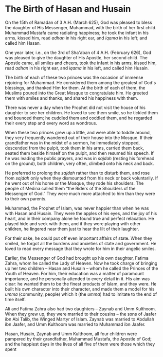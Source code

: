 The Birth of Hasan and Husain
=============================

On the 15th of Ramadan of 3 A.H. (March 625), God was pleased to bless
the daughter of His Messenger, Muhammad, with the birth of her first
child. Muhammad Mustafa came radiating happiness; he took the infant in
his arms, kissed him, read *adhan* in his right ear, and *iqama* in his
left; and called him Hasan.

One year later, i.e., on the 3rd of Sha'aban of 4 A.H. (February 626),
God was pleased to give the daughter of His Apostle, her second child.
The Apostle came, all smiles and cheers, took the infant in his arms,
kissed him, read *adhan* in his right ear, and *iqama* in his left, and
called him Husain.

The birth of each of these two princes was the occasion of immense
rejoicing for Muhammad. He considered them among the greatest of God's
blessings, and thanked Him for them. At the birth of each of them, the
Muslims poured into the Great Mosque to congratulate him. He greeted
them with smiles and thanks, and shared his happiness with them.

There was never a day when the Prophet did not visit the house of his
daughter to see her children. He loved to see them smile, so he tickled
them and bounced them; he cuddled them and coddled them, and he regarded
their every step and every word as wondrous.

When these two princes grew up a little, and were able to toddle around,
they very frequently wandered out of their house into the Mosque. If
their grandfather was in the midst of a sermon, he immediately stopped,
descended from the pulpit, took them in his arms, carried them back,
seated them beside himself on the pulpit, and then resumed his speech.
If he was leading the public prayers, and was in *sajdah* (resting his
forehead on the ground), both children, very often, climbed onto his
neck and back.

He preferred to prolong the *sajdah* rather than to disturb them, and
rose from *sajdah* only when they dismounted from his neck or back
voluntarily. If he went out of his home or the Mosque, they rode his
shoulders. The people of Medina called them “the Riders of the Shoulders
of the Messenger of God.” They were much more attached to him than they
were to their own parents.

Muhammad, the Prophet of Islam, was never happier than when he was with
Hasan and Husain. They were the apples of his eyes, and the joy of his
heart, and in their company alone he found true and perfect relaxation.
He played hide and seek with them, and if they were playing with other
children, he lingered near them just to hear the lilt of their laughter.

For their sake, he could put off even important affairs of state. When
they smiled, he forgot all the burdens and anxieties of state and
government. He loved to read every message that they wrote for him in
their angelic smiles.

Earlier, the Messenger of God had brought up his own daughter, Fatima
Zahra, whom he called the Lady of Heaven. Now he took charge of bringing
up her two children – Hasan and Husain – whom he called the Princes of
the Youth of Heaven. For him, their education was a matter of paramount
importance, and he personally attended to every detail in it. His aim
was clear: he wanted them to be the finest products of Islam, and they
were. He built his own character into their character, and made them a
model for his *umma* (community, people) which it (the *umma*) had to
imitate to the end of time itself.

Ali and Fatima Zahra also had two daughters – Zaynab and Umm Kulthoom.
When they grew up, they were married to their cousins – the sons of
Jaafer ibn Abi Talib, the Winged Martyr of Islam. Zaynab was married to
Abdullah ibn Jaafer, and Umm Kulthoom was married to Muhammad ibn
Jaafer.

Hasan, Husain, Zaynab and Umm Kulthoom, all four children were pampered
by their grandfather, Muhammad Mustafa, the Apostle of God; and the
happiest days in the lives of all five of them were those which they
spent


